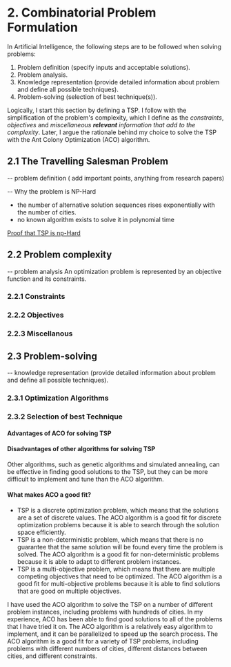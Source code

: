 # 2. Combinatorial Problem Formulation
In Artificial Intelligence, the following steps are to be followed when solving problems:

1. Problem definition (specify inputs and acceptable solutions).
2. Problem analysis.
3. Knowledge representation (provide detailed information about problem and define all possible techniques).
4. Problem-solving (selection of best technique(s)).

Logically, I start this section by defining a TSP.  I follow with the simplification of the problem's complexity, which I define as the *constraints*, *objectives* and *miscellaneous **relevant** information that add to the complexity*.  Later, I argue the rationale behind my choice to solve the TSP with the Ant Colony Optimization (ACO) algorithm.

## 2.1 The Travelling Salesman Problem
-- problem definition ( add important points, anything from research papers) 

-- Why the problem is NP-Hard
* the number of alternative solution sequences rises exponentially with the number of cities.
* no known algorithm exists to solve it in polynomial time

[Proof that TSP is np-Hard](https://www.tutorialspoint.com/proof-that-travelling-salesman-problem-is-np-hard)
## 2.2 Problem complexity
-- problem analysis
An optimization problem is represented by an objective function and its constraints.
### 2.2.1 Constraints
### 2.2.2 Objectives
### 2.2.3 Miscellanous

## 2.3 Problem-solving
-- knowledge representation (provide detailed information about problem and define all possible techniques).

### 2.3.1 Optimization Algorithms

### 2.3.2 Selection of best Technique

#### Advantages of ACO for solving TSP
#### Disadvantages of other algorithms for solving TSP
Other algorithms, such as genetic algorithms and simulated annealing, can be effective in finding good solutions to the TSP, but they can be more difficult to implement and tune than the ACO algorithm.
#### What makes ACO a good fit?
* TSP is a discrete optimization problem, which means that the solutions are a set of discrete values. The ACO algorithm is a good fit for discrete optimization problems because it is able to search through the solution space efficiently.
* TSP is a non-deterministic problem, which means that there is no guarantee that the same solution will be found every time the problem is solved. The ACO algorithm is a good fit for non-deterministic problems because it is able to adapt to different problem instances.
* TSP is a multi-objective problem, which means that there are multiple competing objectives that need to be optimized. The ACO algorithm is a good fit for multi-objective problems because it is able to find solutions that are good on multiple objectives.

I have used the ACO algorithm to solve the TSP on a number of different problem instances, including problems with hundreds of cities. In my experience, ACO has been able to find good solutions to all of the problems that I have tried it on.  The ACO algorithm is a relatively easy algorithm to implement, and it can be parallelized to speed up the search process.  The ACO algorithm is a good fit for a variety of TSP problems, including problems with different numbers of cities, different distances between cities, and different constraints.



